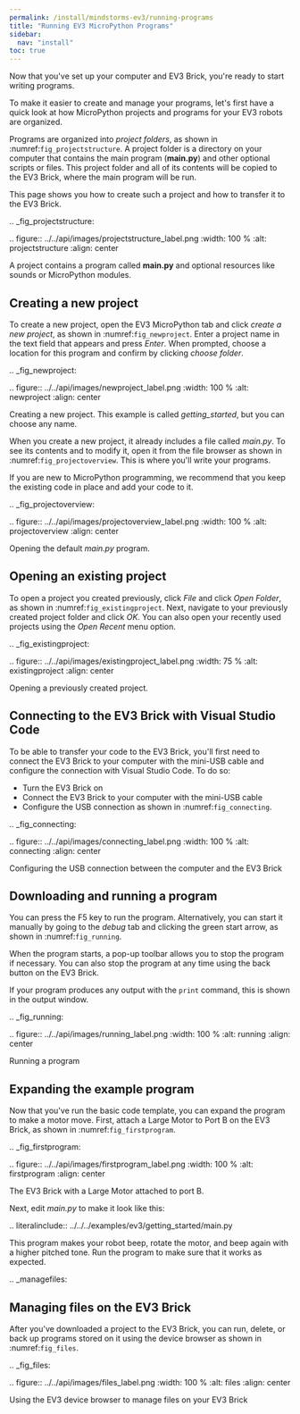 ```yaml
---
permalink: /install/mindstorms-ev3/running-programs
title: "Running EV3 MicroPython Programs"
sidebar:
  nav: "install"
toc: true
---
```



Now that you've set up your computer and EV3 Brick, you're ready to start
writing programs.

To make it easier to create and manage your programs, let's first have a quick
look at how MicroPython projects and programs for your EV3 robots are
organized.

Programs are organized into *project folders*, as shown in
:numref:`fig_projectstructure`. A project folder is a directory on your
computer that contains the main program (**main.py**) and other optional
scripts or files. This project folder and all of its contents will be copied
to the EV3 Brick, where the main program will be run.

This page shows you how to create such a project and how to transfer it to the
EV3 Brick.

.. _fig_projectstructure:

.. figure:: ../../api/images/projectstructure_label.png
   :width: 100 %
   :alt: projectstructure
   :align: center

   A project contains a program called **main.py** and optional resources like
   sounds or MicroPython modules.


Creating a new project
-----------------------------------------------------------

To create a new project, open the EV3 MicroPython tab and
click *create a new project*, as shown in :numref:`fig_newproject`. Enter a
project name in the text field that appears and press *Enter*. When prompted,
choose a location for this program and confirm by clicking *choose folder*.

.. _fig_newproject:

.. figure:: ../../api/images/newproject_label.png
   :width: 100 %
   :alt: newproject
   :align: center

   Creating a new project. This example is called *getting_started*, but you
   can choose any name.

When you create a new project, it already includes a file called *main.py*. To
see its contents and to modify it, open it from the file browser as shown in
:numref:`fig_projectoverview`. This is where you'll write your programs.

If you are new to MicroPython programming, we recommend that you keep the
existing code in place and add your code to it.

.. _fig_projectoverview:

.. figure:: ../../api/images/projectoverview_label.png
   :width: 100 %
   :alt: projectoverview
   :align: center

   Opening the default *main.py* program.

Opening an existing project
-----------------------------------------------------------

To open a project you created previously, click *File* and click
*Open Folder*, as shown in :numref:`fig_existingproject`. Next, navigate to
your previously created project folder and click *OK*. You can also open your
recently used projects using the *Open Recent* menu option.

.. _fig_existingproject:

.. figure:: ../../api/images/existingproject_label.png
   :width: 75 %
   :alt: existingproject
   :align: center

   Opening a previously created project.


Connecting to the EV3 Brick with Visual Studio Code
-----------------------------------------------------------

To be able to transfer your code to the EV3 Brick, you'll first need to
connect the EV3 Brick to your computer with the mini-USB cable and configure
the connection with Visual Studio Code. To do so:

- Turn the EV3 Brick on
- Connect the EV3 Brick to your computer with the mini-USB cable
- Configure the USB connection as shown in :numref:`fig_connecting`.

.. _fig_connecting:

.. figure:: ../../api/images/connecting_label.png
   :width: 100 %
   :alt: connecting
   :align: center

   Configuring the USB connection between the computer and the EV3 Brick

Downloading and running a program
-----------------------------------------------------------

You can press the F5 key to run the program. Alternatively, you can start it
manually by going to the *debug* tab and clicking the green start arrow, as
shown in :numref:`fig_running`.

When the program starts, a pop-up toolbar allows you to stop the program if
necessary. You can also stop the program at any time using the back button on
the EV3 Brick.

If your program produces any output with the ``print`` command, this is shown
in the output window.

.. _fig_running:

.. figure:: ../../api/images/running_label.png
   :width: 100 %
   :alt: running
   :align: center

   Running a program

Expanding the example program
-----------------------------------------------------------

Now that you've run the basic code template, you can expand the program to
make a motor move. First, attach a Large Motor to Port B on the EV3 Brick,
as shown  in :numref:`fig_firstprogram`.

.. _fig_firstprogram:

.. figure:: ../../api/images/firstprogram_label.png
   :width: 100 %
   :alt: firstprogram
   :align: center

   The EV3 Brick with a Large Motor attached to port B.

Next, edit *main.py* to make it look like this:

.. literalinclude::
   ../../../examples/ev3/getting_started/main.py

This program makes your robot beep, rotate the motor, and beep again with a
higher pitched tone. Run the program to make sure that it works as expected.

.. _managefiles:

Managing files on the EV3 Brick
-----------------------------------------------------------

After you've downloaded a project to the EV3 Brick, you can run, delete, or
back up programs stored on it using the device browser as shown in
:numref:`fig_files`.

.. _fig_files:

.. figure:: ../../api/images/files_label.png
   :width: 100 %
   :alt: files
   :align: center

   Using the EV3 device browser to manage files on your EV3 Brick
